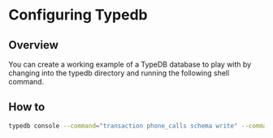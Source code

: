  # Configuring Typedb

## Overview

You can create a working example of a TypeDB database to play with by changing into the typedb directory and running the following shell command.

## How to

```sh
typedb console --command="transaction phone_calls schema write" --command="source ./phone_calls.tql" --command="commit"
```
